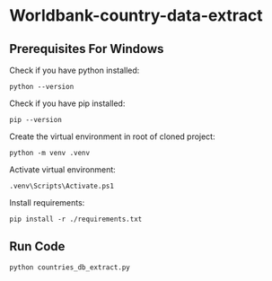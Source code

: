 # Worldbank-country-data-extract

## Prerequisites For Windows  
Check if you have python installed: 

``` 
python --version
```  

Check if you have pip installed:  

``` 
pip --version
```  

Create the virtual environment in root of cloned project:  

```
python -m venv .venv
```  

Activate virtual environment:  

``` 
.venv\Scripts\Activate.ps1
```  
Install requirements:  

``` 
pip install -r ./requirements.txt
``` 

## Run Code
``` 
python countries_db_extract.py
```
